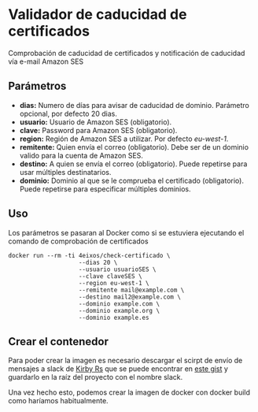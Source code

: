 # Validador de caducidad de certificados

Comprobación de caducidad de certificados y notificación de caducidad vía e-mail Amazon SES


## Parámetros

  * **dias:** Numero de días para avisar de caducidad de dominio. Parámetro opcional, por defecto 20 dias.
  * **usuario:** Usuario de Amazon SES (obligatorio).
  * **clave:** Password para Amazon SES (obligatorio).
  * **region:** Región de Amazon SES a utilizar. Por defecto _eu-west-1_.
  * **remitente:** Quien envía el correo (obligatorio). Debe ser de un dominio valido para la cuenta de Amazon SES.
  * **destino:** A quien se envía el correo (obligatorio). Puede repetirse para usar múltiples destinatarios.
  * **dominio:** Dominio al que se le comprueba el certificado (obligatorio). Puede repetirse para especificar múltiples dominios.

## Uso

Los parámetros se pasaran al Docker como si se estuviera ejecutando el comando de comprobación de certificados
```
docker run --rm -ti 4eixos/check-certificado \
                    --dias 20 \
                    --usuario usuarioSES \
                    --clave claveSES \
                    --region eu-west-1 \
                    --remitente mail@example.com \
                    --destino mail2@example.com \
                    --dominio example.com \
                    --dominio example.org \
                    --dominio example.es
```
## Crear el contenedor

Para poder crear la imagen es necesario descargar el scirpt de envío de mensajes a slack de [Kirby Rs](https://gist.github.com/andkirby) que se puede encontrar en [este gist](https://gist.github.com/andkirby/67a774513215d7ba06384186dd441d9e) y guardarlo en la raíz del proyecto con el nombre slack.

Una vez hecho esto, podemos crear la imagen de docker con docker build como haríamos habitualmente.
